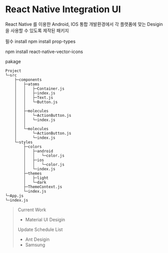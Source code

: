 # React Native  Integration UI

React Native 를 이용한 Android, IOS 통합 개발환경에서 각 플랫폼에 맞는 Desigin을 사용할 수 있도록 제작된 패키지



필수 install
npm install prop-types

npm install react-native-vector-icons



pakage

```
Project
└─src
    ├─components
    │	├─atoms
    │	│	├─Container.js
    │	│	├─index.js
    │	│	├─Text.js
	│	│	└─Button.js
	│	│
    │	├─molecules
    │	│	└─ActionButton.js
    │	│	└─index.js
    │	│
    │	└─molecules
    │		└─ActionButton.js
    │		└─index.js
    └─styles
    	├─colors
	    │	├─android
		│   │ 	└─color.js
	    │	├─ios	    	
		│   │ 	└─color.js
	    │	└─index.js
    	├─themes
	    │	├─light
	    │	└─dark
		├─ThemeContext.js
    	└─index.js
└─App.js
└─index.js
```



>Current Work
>
>- Material UI Desigin
>
>   
>
>Update Schedule List
>
>	- Ant Desigin
>	- Samsung